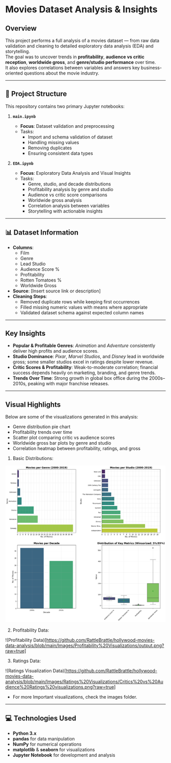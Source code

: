 # Movies Dataset Analysis & Insights

## Overview
This project performs a full analysis of a movies dataset — from raw data validation and cleaning to detailed exploratory data analysis (EDA) and storytelling.  
The goal was to uncover trends in **profitability**, **audience vs critic reception**, **worldwide gross**, and **genre/studio performance** over time.  
It also explores correlations between variables and answers key business-oriented questions about the movie industry.

---

## 📂 Project Structure
This repository contains two primary Jupyter notebooks:

1. **`main.ipynb`**  
   - **Focus**: Dataset validation and preprocessing  
   - Tasks:  
     - Import and schema validation of dataset  
     - Handling missing values  
     - Removing duplicates  
     - Ensuring consistent data types  

2. **`EDA.ipynb`**  
   - **Focus**: Exploratory Data Analysis and Visual Insights  
   - Tasks:  
     - Genre, studio, and decade distributions  
     - Profitability analysis by genre and studio  
     - Audience vs critic score comparisons  
     - Worldwide gross analysis  
     - Correlation analysis between variables  
     - Storytelling with actionable insights

---

## 📊 Dataset Information
- **Columns**:  
  - Film  
  - Genre  
  - Lead Studio  
  - Audience Score %  
  - Profitability  
  - Rotten Tomatoes %  
  - Worldwide Gross  
- **Source**: [Insert source link or description]  
- **Cleaning Steps**:  
  - Removed duplicate rows while keeping first occurrences  
  - Filled missing numeric values with means where appropriate  
  - Validated dataset schema against expected column names

---

## Key Insights
- **Popular & Profitable Genres**: *Animation* and *Adventure* consistently deliver high profits and audience scores.  
- **Studio Dominance**: *Pixar*, *Marvel Studios*, and *Disney* lead in worldwide gross; some smaller studios excel in ratings despite lower revenue.  
- **Critic Scores & Profitability**: Weak-to-moderate correlation; financial success depends heavily on marketing, branding, and genre trends.  
- **Trends Over Time**: Strong growth in global box office during the 2000s–2010s, peaking with major franchise releases.

---

## Visual Highlights
Below are some of the visualizations generated in this analysis:

- Genre distribution pie chart  
- Profitability trends over time  
- Scatter plot comparing critic vs audience scores  
- Worldwide gross bar plots by genre and studio  
- Correlation heatmap between profitability, ratings, and gross

1. Basic Distributions:

![Basic Distributions](https://github.com/RattleBrattle/hollywood-movies-data-analysis/blob/main/Images/Basic%20Distribution/Basic%20Distributions.png?raw=true)

2. Profitability Data:

!(Profitability Data)[https://github.com/RattleBrattle/hollywood-movies-data-analysis/blob/main/Images/Profitability%20Visualizations/output.png?raw=true]

3. Ratings Data:

!(Ratings Visualization Data)[https://github.com/RattleBrattle/hollywood-movies-data-analysis/blob/main/Images/Ratings%20Visualizations/Critics%20vs%20Audience%20Ratings%20visualizations.png?raw=true]

- For more Important visualizations, check the images folder.

---

## 💻 Technologies Used
- **Python 3.x**  
- **pandas** for data manipulation  
- **NumPy** for numerical operations  
- **matplotlib** & **seaborn** for visualizations  
- **Jupyter Notebook** for development and analysis
